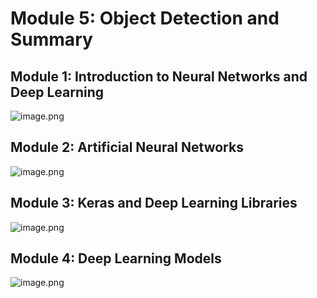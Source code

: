 

# Module 5: Object Detection and Summary
## Module 1: Introduction to Neural Networks and Deep Learning
![image.png](https://prod-files-secure.s3.us-west-2.amazonaws.com/03e82b26-cccb-4906-bb56-adabcbdc0655/a8d40bcb-c482-4026-8872-311e16b2dc63/image.png?X-Amz-Algorithm=AWS4-HMAC-SHA256&X-Amz-Content-Sha256=UNSIGNED-PAYLOAD&X-Amz-Credential=ASIAZI2LB4663UIHS4ZG%2F20250201%2Fus-west-2%2Fs3%2Faws4_request&X-Amz-Date=20250201T171234Z&X-Amz-Expires=3600&X-Amz-Security-Token=IQoJb3JpZ2luX2VjEM7%2F%2F%2F%2F%2F%2F%2F%2F%2F%2FwEaCXVzLXdlc3QtMiJGMEQCIBZ7DXJYFAsCrZI5kI1DHE9Ugx3W0VsIlkUUuq3dB%2FaVAiBxuG%2BVro7e%2BvcmBsR%2BayaZqXPcYqUYXH%2FaTuPBDhMBfSqIBAjX%2F%2F%2F%2F%2F%2F%2F%2F%2F%2F8BEAAaDDYzNzQyMzE4MzgwNSIMDTmTmsoAPSeDJVZbKtwDR4zjR%2F3MV7xXxMK9mvGyNkVbbIB162WpiLiRQofatAUHdEACwtQ9M3VDEidxTEQlLUyWe6OThVvYlGJ1fSxiSmuG6L4%2F5dfzwh19M2HhuI%2BJH6gbFkjK4UOjnIUNGIx2tR9Ph7kNI%2B9OQdVNDT7ZjW9mEaAvkWxceR7dBRlmtmETlqvC2MO%2FpTxFvNzo34O8M1LAYFppQJZYmeQ%2BZZZggazPcuvlRWZFbI22S9RMm%2B%2F8Oslxi%2Fg%2FxlhqQAOTLgEScpNNFE1Rjx0MwH7%2FTrHQn2EWxhY6hxAoVFt3QzPR3Ae%2FQb35YSN49wK2YmqltGYshSM%2FOVdHRCta0HlZQ2ZKsmJW5sDieov5IujifYdBzL2le1i0DEQEuljIyX80fl3VaznAAOs9aj8MvazKNIzAkPXKIanuFcmMmYNn7qSq0cyWMOBtJkWMvtZABXhCD%2BZwlBSj9QuM4T%2Ft8IS%2F845V9B8TTW3fCWC5bGINij3SDJMCiMyl4I%2FQR4QOTan4qpl%2BmuvqIu9ugABxc1pV2hulMxuEC%2B0YE9vr9dHMtW1hehnchs0c35cGnbYLyQTZwgFANQ0%2FUHF%2Fro826iinRlXtsaMQ5F9EbflqaqTW2lzax0yLHQR20y9Vxlkju8gwk8b4vAY6pgHAuFwAwVQZ7oBdrFUwzU43O5vtS%2F1%2BN2sQAqoCeaqnv0AGiWMcgZgbZUTi66AS5Hkd98d59C9mvj4Yy3qNkhPjzmHr9rxtXspVq%2FXoNw26PntitOHPNuunB3ItwaXJy2hR8Xo%2FzAP%2FadTcv7w4NKvQfH7UoQjNUAxmJuACJ4BhgfkAggwc45%2FOjwrAgxUBk0j5ubMqQV%2BpVKtUHnn0g54QOiyRQI%2B7&X-Amz-Signature=23557b02310c5050beb41e740d70d84c100ff30aeeea85541d798a2b2fef82cf&X-Amz-SignedHeaders=host&x-id=GetObject)
## Module 2: Artificial Neural Networks
![image.png](https://prod-files-secure.s3.us-west-2.amazonaws.com/03e82b26-cccb-4906-bb56-adabcbdc0655/5157ca89-62da-41d9-a98f-6432b71047a9/image.png?X-Amz-Algorithm=AWS4-HMAC-SHA256&X-Amz-Content-Sha256=UNSIGNED-PAYLOAD&X-Amz-Credential=ASIAZI2LB4663UIHS4ZG%2F20250201%2Fus-west-2%2Fs3%2Faws4_request&X-Amz-Date=20250201T171234Z&X-Amz-Expires=3600&X-Amz-Security-Token=IQoJb3JpZ2luX2VjEM7%2F%2F%2F%2F%2F%2F%2F%2F%2F%2FwEaCXVzLXdlc3QtMiJGMEQCIBZ7DXJYFAsCrZI5kI1DHE9Ugx3W0VsIlkUUuq3dB%2FaVAiBxuG%2BVro7e%2BvcmBsR%2BayaZqXPcYqUYXH%2FaTuPBDhMBfSqIBAjX%2F%2F%2F%2F%2F%2F%2F%2F%2F%2F8BEAAaDDYzNzQyMzE4MzgwNSIMDTmTmsoAPSeDJVZbKtwDR4zjR%2F3MV7xXxMK9mvGyNkVbbIB162WpiLiRQofatAUHdEACwtQ9M3VDEidxTEQlLUyWe6OThVvYlGJ1fSxiSmuG6L4%2F5dfzwh19M2HhuI%2BJH6gbFkjK4UOjnIUNGIx2tR9Ph7kNI%2B9OQdVNDT7ZjW9mEaAvkWxceR7dBRlmtmETlqvC2MO%2FpTxFvNzo34O8M1LAYFppQJZYmeQ%2BZZZggazPcuvlRWZFbI22S9RMm%2B%2F8Oslxi%2Fg%2FxlhqQAOTLgEScpNNFE1Rjx0MwH7%2FTrHQn2EWxhY6hxAoVFt3QzPR3Ae%2FQb35YSN49wK2YmqltGYshSM%2FOVdHRCta0HlZQ2ZKsmJW5sDieov5IujifYdBzL2le1i0DEQEuljIyX80fl3VaznAAOs9aj8MvazKNIzAkPXKIanuFcmMmYNn7qSq0cyWMOBtJkWMvtZABXhCD%2BZwlBSj9QuM4T%2Ft8IS%2F845V9B8TTW3fCWC5bGINij3SDJMCiMyl4I%2FQR4QOTan4qpl%2BmuvqIu9ugABxc1pV2hulMxuEC%2B0YE9vr9dHMtW1hehnchs0c35cGnbYLyQTZwgFANQ0%2FUHF%2Fro826iinRlXtsaMQ5F9EbflqaqTW2lzax0yLHQR20y9Vxlkju8gwk8b4vAY6pgHAuFwAwVQZ7oBdrFUwzU43O5vtS%2F1%2BN2sQAqoCeaqnv0AGiWMcgZgbZUTi66AS5Hkd98d59C9mvj4Yy3qNkhPjzmHr9rxtXspVq%2FXoNw26PntitOHPNuunB3ItwaXJy2hR8Xo%2FzAP%2FadTcv7w4NKvQfH7UoQjNUAxmJuACJ4BhgfkAggwc45%2FOjwrAgxUBk0j5ubMqQV%2BpVKtUHnn0g54QOiyRQI%2B7&X-Amz-Signature=3d65e8b94f54555863c68c5b662895c2f36d37f8a4e5142d32ba1f742dd15e25&X-Amz-SignedHeaders=host&x-id=GetObject)
## Module 3: Keras and Deep Learning Libraries
![image.png](https://prod-files-secure.s3.us-west-2.amazonaws.com/03e82b26-cccb-4906-bb56-adabcbdc0655/5089ce50-05f1-470d-ad42-42503bf1df5f/image.png?X-Amz-Algorithm=AWS4-HMAC-SHA256&X-Amz-Content-Sha256=UNSIGNED-PAYLOAD&X-Amz-Credential=ASIAZI2LB4663UIHS4ZG%2F20250201%2Fus-west-2%2Fs3%2Faws4_request&X-Amz-Date=20250201T171234Z&X-Amz-Expires=3600&X-Amz-Security-Token=IQoJb3JpZ2luX2VjEM7%2F%2F%2F%2F%2F%2F%2F%2F%2F%2FwEaCXVzLXdlc3QtMiJGMEQCIBZ7DXJYFAsCrZI5kI1DHE9Ugx3W0VsIlkUUuq3dB%2FaVAiBxuG%2BVro7e%2BvcmBsR%2BayaZqXPcYqUYXH%2FaTuPBDhMBfSqIBAjX%2F%2F%2F%2F%2F%2F%2F%2F%2F%2F8BEAAaDDYzNzQyMzE4MzgwNSIMDTmTmsoAPSeDJVZbKtwDR4zjR%2F3MV7xXxMK9mvGyNkVbbIB162WpiLiRQofatAUHdEACwtQ9M3VDEidxTEQlLUyWe6OThVvYlGJ1fSxiSmuG6L4%2F5dfzwh19M2HhuI%2BJH6gbFkjK4UOjnIUNGIx2tR9Ph7kNI%2B9OQdVNDT7ZjW9mEaAvkWxceR7dBRlmtmETlqvC2MO%2FpTxFvNzo34O8M1LAYFppQJZYmeQ%2BZZZggazPcuvlRWZFbI22S9RMm%2B%2F8Oslxi%2Fg%2FxlhqQAOTLgEScpNNFE1Rjx0MwH7%2FTrHQn2EWxhY6hxAoVFt3QzPR3Ae%2FQb35YSN49wK2YmqltGYshSM%2FOVdHRCta0HlZQ2ZKsmJW5sDieov5IujifYdBzL2le1i0DEQEuljIyX80fl3VaznAAOs9aj8MvazKNIzAkPXKIanuFcmMmYNn7qSq0cyWMOBtJkWMvtZABXhCD%2BZwlBSj9QuM4T%2Ft8IS%2F845V9B8TTW3fCWC5bGINij3SDJMCiMyl4I%2FQR4QOTan4qpl%2BmuvqIu9ugABxc1pV2hulMxuEC%2B0YE9vr9dHMtW1hehnchs0c35cGnbYLyQTZwgFANQ0%2FUHF%2Fro826iinRlXtsaMQ5F9EbflqaqTW2lzax0yLHQR20y9Vxlkju8gwk8b4vAY6pgHAuFwAwVQZ7oBdrFUwzU43O5vtS%2F1%2BN2sQAqoCeaqnv0AGiWMcgZgbZUTi66AS5Hkd98d59C9mvj4Yy3qNkhPjzmHr9rxtXspVq%2FXoNw26PntitOHPNuunB3ItwaXJy2hR8Xo%2FzAP%2FadTcv7w4NKvQfH7UoQjNUAxmJuACJ4BhgfkAggwc45%2FOjwrAgxUBk0j5ubMqQV%2BpVKtUHnn0g54QOiyRQI%2B7&X-Amz-Signature=d5796efe45707c78b5ef31cbffa03e318ce3270a5cb41d0704408007f57fe548&X-Amz-SignedHeaders=host&x-id=GetObject)
## Module 4: Deep Learning Models
![image.png](https://prod-files-secure.s3.us-west-2.amazonaws.com/03e82b26-cccb-4906-bb56-adabcbdc0655/4e22fcb0-cfbc-4d28-b961-b9b8fde071f0/image.png?X-Amz-Algorithm=AWS4-HMAC-SHA256&X-Amz-Content-Sha256=UNSIGNED-PAYLOAD&X-Amz-Credential=ASIAZI2LB4663UIHS4ZG%2F20250201%2Fus-west-2%2Fs3%2Faws4_request&X-Amz-Date=20250201T171234Z&X-Amz-Expires=3600&X-Amz-Security-Token=IQoJb3JpZ2luX2VjEM7%2F%2F%2F%2F%2F%2F%2F%2F%2F%2FwEaCXVzLXdlc3QtMiJGMEQCIBZ7DXJYFAsCrZI5kI1DHE9Ugx3W0VsIlkUUuq3dB%2FaVAiBxuG%2BVro7e%2BvcmBsR%2BayaZqXPcYqUYXH%2FaTuPBDhMBfSqIBAjX%2F%2F%2F%2F%2F%2F%2F%2F%2F%2F8BEAAaDDYzNzQyMzE4MzgwNSIMDTmTmsoAPSeDJVZbKtwDR4zjR%2F3MV7xXxMK9mvGyNkVbbIB162WpiLiRQofatAUHdEACwtQ9M3VDEidxTEQlLUyWe6OThVvYlGJ1fSxiSmuG6L4%2F5dfzwh19M2HhuI%2BJH6gbFkjK4UOjnIUNGIx2tR9Ph7kNI%2B9OQdVNDT7ZjW9mEaAvkWxceR7dBRlmtmETlqvC2MO%2FpTxFvNzo34O8M1LAYFppQJZYmeQ%2BZZZggazPcuvlRWZFbI22S9RMm%2B%2F8Oslxi%2Fg%2FxlhqQAOTLgEScpNNFE1Rjx0MwH7%2FTrHQn2EWxhY6hxAoVFt3QzPR3Ae%2FQb35YSN49wK2YmqltGYshSM%2FOVdHRCta0HlZQ2ZKsmJW5sDieov5IujifYdBzL2le1i0DEQEuljIyX80fl3VaznAAOs9aj8MvazKNIzAkPXKIanuFcmMmYNn7qSq0cyWMOBtJkWMvtZABXhCD%2BZwlBSj9QuM4T%2Ft8IS%2F845V9B8TTW3fCWC5bGINij3SDJMCiMyl4I%2FQR4QOTan4qpl%2BmuvqIu9ugABxc1pV2hulMxuEC%2B0YE9vr9dHMtW1hehnchs0c35cGnbYLyQTZwgFANQ0%2FUHF%2Fro826iinRlXtsaMQ5F9EbflqaqTW2lzax0yLHQR20y9Vxlkju8gwk8b4vAY6pgHAuFwAwVQZ7oBdrFUwzU43O5vtS%2F1%2BN2sQAqoCeaqnv0AGiWMcgZgbZUTi66AS5Hkd98d59C9mvj4Yy3qNkhPjzmHr9rxtXspVq%2FXoNw26PntitOHPNuunB3ItwaXJy2hR8Xo%2FzAP%2FadTcv7w4NKvQfH7UoQjNUAxmJuACJ4BhgfkAggwc45%2FOjwrAgxUBk0j5ubMqQV%2BpVKtUHnn0g54QOiyRQI%2B7&X-Amz-Signature=7b4cf360a59ab71a606e53027995958d612e0088fd875f06478190276c42fdc3&X-Amz-SignedHeaders=host&x-id=GetObject)